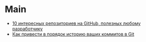 # Main

- [10 интересных репозиториев на GitHub, полезных любому разработчику](https://habr.com/ru/company/plarium/blog/496472/)
- [Как привести в порядок историю ваших коммитов в Git](https://habr.com/ru/company/plarium/blog/495328/)